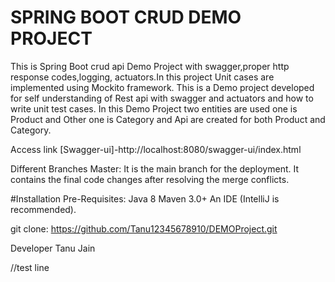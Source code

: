 # SPRING BOOT CRUD DEMO PROJECT

This is Spring Boot crud api Demo Project with swagger,proper http response codes,logging, actuators.In this project Unit cases are implemented using Mockito framework.
This is a Demo project developed for self understanding of Rest api with swagger and actuators  and how to write unit test cases.
In this Demo Project two entities are used one is Product and Other one is Category and Api are created for both Product and Category. 

Access link
[Swagger-ui]-http://localhost:8080/swagger-ui/index.html

Different Branches
Master: It is the main branch for the deployment. It contains the final code changes after resolving the merge conflicts.

#Installation
Pre-Requisites:
Java 8
Maven 3.0+
An IDE (IntelliJ is recommended).

git clone: https://github.com/Tanu12345678910/DEMOProject.git 

Developer
Tanu Jain


//test line 